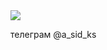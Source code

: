<img src="https://u.jimcdn.com/cms/o/s5a799563da949f43/emotion/crop/header.jpg?t=1318437784">

телеграм @a_sid_ks
